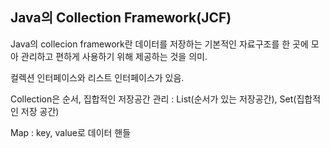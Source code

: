 ## Java의 Collection Framework(JCF)

Java의 collecion framework란 데이터를 저장하는 기본적인 자료구조를 한 곳에 모아 관리하고 편하게 사용하기 위해 제공하는 것을 의미.

컬렉션 인터페이스와 
리스트 인터페이스가 있음.

Collection은 순서, 집합적인 저장공간 관리 : List(순서가 있는 저장공간), Set(집합적인 저장 공간)

Map : key, value로 데이터 핸들





